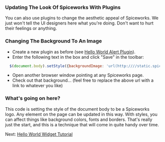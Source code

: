 ### Updating The Look Of Spiceworks With Plugins
You can also use plugins to change the aesthetic appeal of Spiceworks. We just won't tell the UI designers here what you're doing. Don't want to hurt their feelings or anything.

### Changing The Background To An Image

* Create a new plugin as before (see [Hello World Alert Plugin](/documentation/plugins/your-first-plugin.html)).
* Enter the following text in the box and click "Save" in the toolbar:

~~~ javascript
  $(document.body).setStyle({backgroundImage: 'url(http:////static.spiceworks.com/assets/community/icons/medium/support-ac7d94e4ea599425f3a82389a22c9126.png)'});
~~~

* Open another browser window pointing at any Spiceworks page.
* Check out that background... (feel free to replace the above url with a link to whatever you like)

### What's going on here?
This code is setting the style of the document body to be a Spiceworks logo.  Any element on the page can be updated in this way.  With styles, you can affect things like background colors, fonts and borders.  That's really just the start, and this is a technique that will come in quite handy over time.


Next: [Hello World Widget Tutorial](/documentation/plugins/building-widgets.html)
